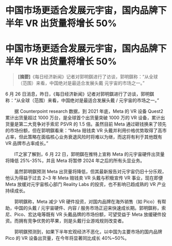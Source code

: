 # 中国市场更适合发展元宇宙，国内品牌下半年 VR 出货量将增长 50%


# 中国市场更适合发展元宇宙，国内品牌下半年 VR 出货量将增长 50%

> **[摘要]**《每日经济新闻》记者对郭明錤进行了访谈，郭明錤称：“从全球（范围）来看，中国绝对是最适合发展头戴 元宇宙的市场之一。”

6 月 26 日消息，昨日，《每日经济新闻》记者对郭明錤进行了访谈，郭明錤称：“从全球（范围）来看，中国绝对是最适合发展头戴 / 元宇宙的市场之一。”

　　据 Counterpoint research 数据，到 2021 年底，Meta 的 VR 设备 Quest2 累计出货量超过 1000 万台，是全球首个出货量突破 1000 万的 VR 设备，累计出货量是第二大竞争对手索尼 PSVR 的 1.5 倍。虽然目前 Meta 通过砸钱换来了领先的市场份额，但在郭明錤看来：“Meta 赔钱卖 VR 头戴并利用价格优势取得了高市占率，但此策略在面临核心业务衰退风险时将难以为继，而这将有利于其他既有 VR 品牌市占率成长。”

　　IT之家了解到，6 月 22 日，郭明錤在推特上宣称 Meta 的元宇宙硬件出货量将降低 25%-35%，并且 Meta 将暂停 2024 年之后的所有头显业务。

　　虽然郭明錤预测 Meta 出货量将降低，但其最新报告对元宇宙仍旧十分乐观，他认为得益于过去 2~3 年 Meta 赔钱卖 VR 头戴与积极宣传 VR 事业，现在即便 Meta 放缓对元宇宙核心部门 Reality Labs 的投资，也不影响已趋成熟的 VR 产业持续成长。

　　郭明錤称，Meta 减少 VR 硬件投资，对国内品牌在海外销售（如 Pico）有帮助，中国的头戴 / 元宇宙硬件、内容 / 服务市场正迎来快速成长期。郭明錤称，索尼、Pico、宏达电等既有 VR 头戴品牌的市场份额，可望受益于 Meta 放缓硬件投资。而拥有竞争优势的苹果，则是头戴行业游戏规则改变者。

　　郭明錤预测到，如果下半年宏观经济不恶化，以中国为主要市场的国内品牌 Pico 的 VR 设备出货量，在今年将显著同比成长 40%~50%。
